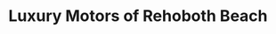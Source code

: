 ---
title: "Luxury Motors of Rehoboth Beach"
url: /rehoboth-beach/luxury-motors-of-rehoboth-beach/
shop: car
---